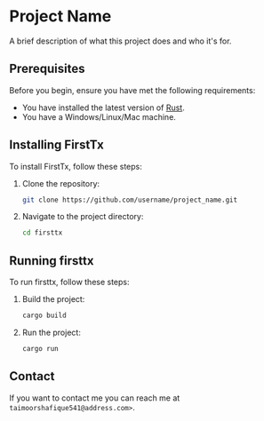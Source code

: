 # Project Name

A brief description of what this project does and who it's for.

## Prerequisites

Before you begin, ensure you have met the following requirements:

* You have installed the latest version of [Rust](https://www.rust-lang.org/tools/install).
* You have a Windows/Linux/Mac machine.

## Installing FirstTx

To install FirstTx, follow these steps:

1. Clone the repository:
   ```bash
   git clone https://github.com/username/project_name.git
   ```
2. Navigate to the project directory:
   ```bash
   cd firsttx
   ```

## Running firsttx

To run firsttx, follow these steps:

1. Build the project:
   ```bash
   cargo build
   ```
2. Run the project:
   ```bash
   cargo run
   ```


## Contact

If you want to contact me you can reach me at `taimoorshafique541@address.com>`.

